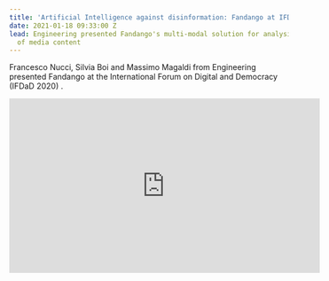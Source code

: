 ```yaml
---
title: 'Artificial Intelligence against disinformation: Fandango at IFDaD 2020'
date: 2021-01-18 09:33:00 Z
lead: Engineering presented Fandango's multi-modal solution for analysing large volumes
  of media content
---
```


Francesco Nucci, Silvia Boi and Massimo Magaldi from Engineering presented Fandango at the International Forum on Digital and Democracy (IFDaD 2020)
.


<iframe width="560" height="315" src="https://www.youtube.com/embed/Bf_mnnIa3_M" frameborder="0" allow="accelerometer; autoplay; clipboard-write; encrypted-media; gyroscope; picture-in-picture" allowfullscreen></iframe>